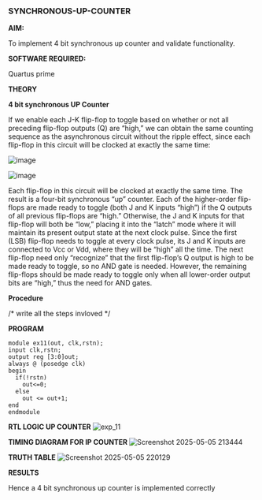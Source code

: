 ### SYNCHRONOUS-UP-COUNTER

**AIM:**

To implement 4 bit synchronous up counter and validate functionality.

**SOFTWARE REQUIRED:**

Quartus prime

**THEORY**

**4 bit synchronous UP Counter**

If we enable each J-K flip-flop to toggle based on whether or not all preceding flip-flop outputs (Q) are “high,” we can obtain the same counting sequence as the asynchronous circuit without the ripple effect, since each flip-flop in this circuit will be clocked at exactly the same time:

![image](https://github.com/naavaneetha/SYNCHRONOUS-UP-COUNTER/assets/154305477/d5db3fa0-e413-404c-b80e-b2f39d82e7e8)


![image](https://github.com/naavaneetha/SYNCHRONOUS-UP-COUNTER/assets/154305477/52cb61eb-d04b-442d-810c-31185a68410b)

Each flip-flop in this circuit will be clocked at exactly the same time.
The result is a four-bit synchronous “up” counter. Each of the higher-order flip-flops are made ready to toggle (both J and K inputs “high”) if the Q outputs of all previous flip-flops are “high.”
Otherwise, the J and K inputs for that flip-flop will both be “low,” placing it into the “latch” mode where it will maintain its present output state at the next clock pulse.
Since the first (LSB) flip-flop needs to toggle at every clock pulse, its J and K inputs are connected to Vcc or Vdd, where they will be “high” all the time.
The next flip-flop need only “recognize” that the first flip-flop’s Q output is high to be made ready to toggle, so no AND gate is needed.
However, the remaining flip-flops should be made ready to toggle only when all lower-order output bits are “high,” thus the need for AND gates.

**Procedure**

/* write all the steps invloved */

**PROGRAM**

~~~
module ex11(out, clk,rstn);
input clk,rstn;
output reg [3:0]out;
always @ (posedge clk)
begin
  if(!rstn)
    out<=0;
  else
    out <= out+1;
end
endmodule
~~~

**RTL LOGIC UP COUNTER**
![exp_11](https://github.com/user-attachments/assets/58c01987-9ac9-4ec6-a7ad-3e6e27f19b81)

**TIMING DIAGRAM FOR IP COUNTER**
![Screenshot 2025-05-05 213444](https://github.com/user-attachments/assets/00b7b9b6-0d1a-451b-b44c-79d444e12be6)

**TRUTH TABLE**
![Screenshot 2025-05-05 220129](https://github.com/user-attachments/assets/d340aa8f-6197-450f-9a85-d13a3bc49ee9)

**RESULTS**

  Hence a 4 bit synchronous up counter is implemented correctly
